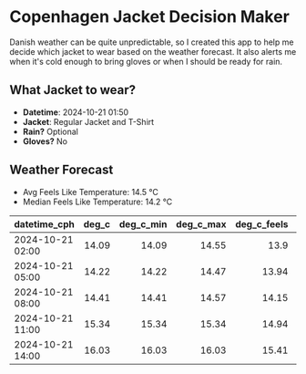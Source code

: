 
# Copenhagen Jacket Decision Maker

Danish weather can be quite unpredictable, so I created this app to help me decide which jacket to wear based on the weather forecast. 
It also alerts me when it's cold enough to bring gloves or when I should be ready for rain.

## What Jacket to wear?

- **Datetime**: 2024-10-21 01:50
- **Jacket**: Regular Jacket and T-Shirt
- **Rain?** Optional
- **Gloves?** No

## Weather Forecast
- Avg Feels Like Temperature: 14.5 °C
- Median Feels Like Temperature: 14.2 °C

| datetime_cph     |   deg_c |   deg_c_min |   deg_c_max |   deg_c_feels | weather   | wind   | rain   |
|:-----------------|--------:|------------:|------------:|--------------:|:----------|:-------|:-------|
| 2024-10-21 02:00 |   14.09 |       14.09 |       14.55 |         13.9  | Rain      | High   | Low    |
| 2024-10-21 05:00 |   14.22 |       14.22 |       14.47 |         13.94 | Clouds    | High   | None   |
| 2024-10-21 08:00 |   14.41 |       14.41 |       14.57 |         14.15 | Clouds    | High   | None   |
| 2024-10-21 11:00 |   15.34 |       15.34 |       15.34 |         14.94 | Clouds    | High   | None   |
| 2024-10-21 14:00 |   16.03 |       16.03 |       16.03 |         15.41 | Clouds    | High   | None   |
        